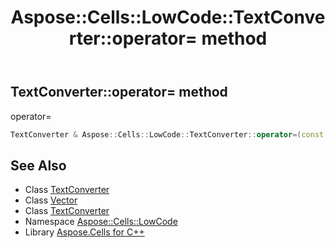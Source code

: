 ﻿---
title: Aspose::Cells::LowCode::TextConverter::operator= method
linktitle: operator=
second_title: Aspose.Cells for C++ API Reference
description: 'Aspose::Cells::LowCode::TextConverter::operator= method. operator= in C++.'
type: docs
weight: 300
url: /cpp/aspose.cells.lowcode/textconverter/operator_asm/
---
## TextConverter::operator= method


operator=

```cpp
TextConverter & Aspose::Cells::LowCode::TextConverter::operator=(const TextConverter &src)
```

## See Also

* Class [TextConverter](../)
* Class [Vector](../../../aspose.cells/vector/)
* Class [TextConverter](../)
* Namespace [Aspose::Cells::LowCode](../../)
* Library [Aspose.Cells for C++](../../../)
